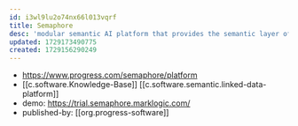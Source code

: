 ```yaml
---
id: i3wl9lu2o74nx66l013vqrf
title: Semaphore
desc: 'modular semantic AI platform that provides the semantic layer of your digital ecosystem so you can manage knowledge models, extract facts and classify the context and meaning from structured and unstructured information and generate rich semantic metadata'
updated: 1729173490775
created: 1729156290249
---
```


- https://www.progress.com/semaphore/platform
- [[c.software.Knowledge-Base]] [[c.software.semantic.linked-data-platform]]  
- demo: https://trial.semaphore.marklogic.com/
- published-by: [[org.progress-software]]